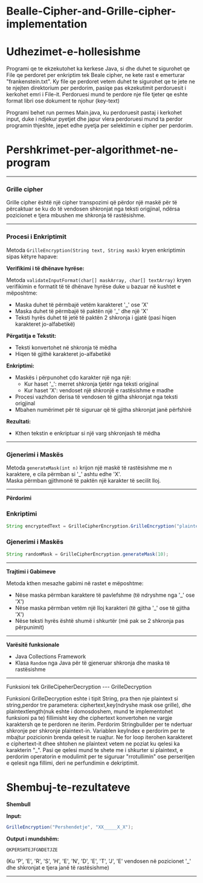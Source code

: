 # Bealle-Cipher-and-Grille-cipher-implementation

# Udhezimet-e-hollesishme

Programi qe te ekzekutohet ka kerkese Java, si dhe duhet te sigurohet qe File qe perdoret per enkriptim tek Beale cipher, ne kete rast
e emerturar "frankenstein.txt". Ky file qe perdoret vetem duhet te sigurohet qe te jete ne te njejten direktorium per perdorim, pasiqe pas ekzekutimit
perdoruesit i kerkohet emri i File-it. Perdoruesi mund te perdore nje file tjeter qe eshte format libri ose dokument te njohur (key-text)

Programi behet run permes Main.java, ku perdoruesit pastaj i kerkohet input, duke i ndjekur pyetjet dhe japur vlera perdoruesi mund ta perdor programin thjeshte, jepet edhe pyetja per selektimin e cipher per perdorim.



# Pershkrimet-per-algorithmet-ne-program


---

### Grille cipher
Grille cipher është një cipher transpozimi që përdor një maskë për të përcaktuar se ku do të vendosen shkronjat nga teksti origjinal, ndërsa pozicionet e tjera mbushen me shkronja të rastësishme.

---


### Procesi i Enkriptimit

Metoda `GrilleEncryption(String text, String mask)` kryen enkriptimin sipas këtyre hapave:



**Verifikimi i të dhënave hyrëse:**

Metoda `validateInputFormat(char[] maskArray, char[] textArray)` kryen verifikimin e formatit të të dhënave hyrëse duke u bazuar në kushtet e mëposhtme:


- Maska duhet të përmbajë vetëm karakteret '_' ose 'X'
- Maska duhet të përmbajë të paktën një '_' dhe një 'X'
- Teksti hyrës duhet të jetë të paktën 2 shkronja i gjatë (pasi hiqen karakteret jo-alfabetikë)

**Përgatitja e Tekstit:**

- Teksti konvertohet në shkronja të mëdha
- Hiqen të gjithë karakteret jo-alfabetikë

**Enkriptimi:**

- Maskës i përpunohet çdo karakter një nga një:
    - Kur haset '_': merret shkronja tjetër nga teksti origjinal
    - Kur haset 'X': vendoset një shkronjë e rastësishme e madhe
- Procesi vazhdon derisa të vendosen të gjitha shkronjat nga teksti origjinal
- Mbahen numërimet për të siguruar që të gjitha shkronjat janë përfshirë

**Rezultati:**

- Kthen tekstin e enkriptuar si një varg shkronjash të mëdha

---

### Gjenerimi i Maskës

Metoda `generateMask(int n)` krijon një maskë të rastësishme me n karaktere, e cila përmban si '_' ashtu edhe 'X'.  
Maska përmban gjithmonë të paktën një karakter të secilit lloj.

---

**Përdorimi**

### Enkriptimi
```java
String encryptedText = GrilleCipherEncryption.GrilleEncryption("plaintext", "X_X__XX_X_");
```

### Gjenerimi i Maskës
```java
String randomMask = GrilleCipherEncryption.generateMask(10);
```

---

**Trajtimi i Gabimeve**

Metoda kthen mesazhe gabimi në rastet e mëposhtme:

- Nëse maska përmban karaktere të pavlefshme (të ndryshme nga '_' ose 'X')
- Nëse maska përmban vetëm një lloj karakteri (të gjitha '_' ose të gjitha 'X')
- Nëse teksti hyrës është shumë i shkurtër (më pak se 2 shkronja pas përpunimit)

---


**Varësitë funksionale**

- Java Collections Framework
- Klasa `Random` nga Java për të gjeneruar shkronja dhe maska të rastësishme

---

















Funksioni tek GrilleCipeherDecryption --- GrilleDecryption

Funksioni GrilleDecryption eshte i tipit String, pra then nje plaintext si string,perdor tre parametera: ciphertext,key(ndryshe mask ose grille), dhe plaintextlength(nuk eshte i domosdoshem, mund te implementohet funksioni pa te)
fillimisht key dhe ciphertext konvertohen ne vargje karaktersh qe te perdoren ne iterim. Perdorim Stringbullder per te ndertuar shkronje per shkronje plaintext-in. Variablen keyIndex e perdorim per te mbajtur pozicionin brenda qelesit te ruajtur. Ne for loop iterohen karakteret e ciphertext-it dhee shtohen ne plaintext vetem ne poziat ku qelesi ka karakterin "_". Pasi qe qelesi mund te shete me i shkurter si plaintext, e perdorim operatorin e modulimit per te siguruar "rrotullimin" ose perseritjen e  qelesit nga fillimi, deri ne perfundimin e dekriptimit. 

# Shembuj-te-rezultateve

**Shembull**

**Input:**
```java
GrilleEncryption("Pershendetje", "XX_____X_X");
```

**Output i mundshëm:**
```
QKPERSHTEJFGNDETJZE
```
(Ku 'P', 'E', 'R', 'S', 'H', 'E', 'N', 'D', 'E', 'T', 'J', 'E' vendosen në pozicionet '_' dhe shkronjat e tjera janë të rastësishme)

---

